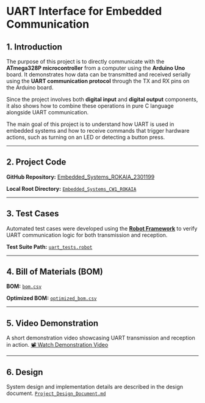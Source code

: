 # UART Interface for Embedded Communication

## 1. Introduction

The purpose of this project is to directly communicate with the **ATmega328P microcontroller** from a computer using the **Arduino Uno** board. It demonstrates how data can be transmitted and received serially using the **UART communication protocol** through the TX and RX pins on the Arduino board.

Since the project involves both **digital input** and **digital output** components, it also shows how to combine these operations in pure C language alongside UART communication.

The main goal of this project is to understand how UART is used in embedded systems and how to receive commands that trigger hardware actions, such as turning on an LED or detecting a button press.

---

## 2. Project Code

**GitHub Repository:**
[Embedded_Systems_ROKAIA_2301199](https://github.com/Rokaia34/Embedded_Systems_ROKAIA_2301199)

**Local Root Directory:**
[`Embedded_Systems_CW1_ROKAIA`](C:\Users\rokia\Documents\PlatformIO\Projects\Embedded_Systems_CW1_ROKAIA)

---

## 3. Test Cases

Automated test cases were developed using the **[Robot Framework](https://robotframework.org/)** to verify UART communication logic for both transmission and reception.

**Test Suite Path:**
[`uart_tests.robot`](./tests/uart_tests.robot)

---

## 4. Bill of Materials (BOM)

**BOM:**
[`bom.csv`](./BOM/bom.csv)

**Optimized BOM:**
[`optimized_bom.csv`](./BOM/optimized_bom.csv)

---

## 5. Video Demonstration

A short demonstration video showcasing UART transmission and reception in action.
[📽️ Watch Demonstration Video](./Video%20demonstration/Video.mp4)

---

## 6. Design

System design and implementation details are described in the design document.
[`Project_Design_Document.md`](./Documents/Project_Design_Document.md)
